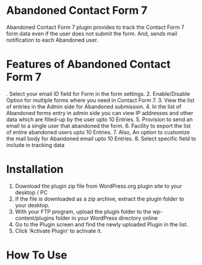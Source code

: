 # Abandoned Contact Form 7
Abandoned Contact Form 7 plugin provides to track the Contact Form 7 form data even if the user does not submit the form. And, sends mail notification to each Abandoned user.

# Features of Abandoned Contact Form 7
. Select your email ID field for Form in the form settings.
2. Enable/Disable Option for multiple forms where you need in Contact Form 7.
3. View the list of entries in the Admin side for Abandoned submission.
4. In the list of Abandoned forms entry in admin side you can view IP addresses and other data which are filled-up by the user upto 10 Entries.
5. Provision to send an email to a single user that abandoned the form.
6. Facility to export the list of entire abandoned users upto 10 Entries.
7. Also, An option to customize the mail body for Abandoned email upto 10 Entries.
8. Select specific field to include in tracking data

# Installation
1. Download the plugin zip file from WordPress.org plugin site to your desktop / PC
2. If the file is downloaded as a zip archive, extract the plugin folder to your desktop.
3. With your FTP program, upload the plugin folder to the wp-content/plugins folder in your WordPress directory online
4. Go to the Plugin screen and find the newly uploaded Plugin in the list.
5. Click ‘Activate Plugin’ to activate it.

# How To Use
